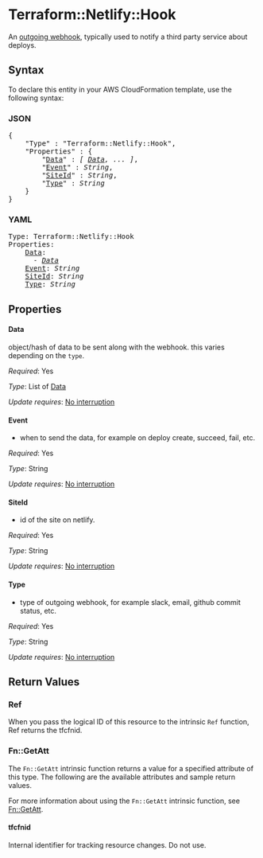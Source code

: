 # Terraform::Netlify::Hook

An [outgoing webhook](https://www.netlify.com/docs/webhooks/#outgoing-webhooks-and-notifications), typically used to notify a third party service about deploys.

## Syntax

To declare this entity in your AWS CloudFormation template, use the following syntax:

### JSON

<pre>
{
    "Type" : "Terraform::Netlify::Hook",
    "Properties" : {
        "<a href="#data" title="Data">Data</a>" : <i>[ <a href="data.md">Data</a>, ... ]</i>,
        "<a href="#event" title="Event">Event</a>" : <i>String</i>,
        "<a href="#siteid" title="SiteId">SiteId</a>" : <i>String</i>,
        "<a href="#type" title="Type">Type</a>" : <i>String</i>
    }
}
</pre>

### YAML

<pre>
Type: Terraform::Netlify::Hook
Properties:
    <a href="#data" title="Data">Data</a>: <i>
      - <a href="data.md">Data</a></i>
    <a href="#event" title="Event">Event</a>: <i>String</i>
    <a href="#siteid" title="SiteId">SiteId</a>: <i>String</i>
    <a href="#type" title="Type">Type</a>: <i>String</i>
</pre>

## Properties

#### Data

object/hash of data to be sent along with the webhook. this varies depending on the `type`.

_Required_: Yes

_Type_: List of <a href="data.md">Data</a>

_Update requires_: [No interruption](https://docs.aws.amazon.com/AWSCloudFormation/latest/UserGuide/using-cfn-updating-stacks-update-behaviors.html#update-no-interrupt)

#### Event

- when to send the data, for example on deploy create, succeed, fail, etc.

_Required_: Yes

_Type_: String

_Update requires_: [No interruption](https://docs.aws.amazon.com/AWSCloudFormation/latest/UserGuide/using-cfn-updating-stacks-update-behaviors.html#update-no-interrupt)

#### SiteId

- id of the site on netlify.

_Required_: Yes

_Type_: String

_Update requires_: [No interruption](https://docs.aws.amazon.com/AWSCloudFormation/latest/UserGuide/using-cfn-updating-stacks-update-behaviors.html#update-no-interrupt)

#### Type

- type of outgoing webhook, for example slack, email, github commit status, etc.

_Required_: Yes

_Type_: String

_Update requires_: [No interruption](https://docs.aws.amazon.com/AWSCloudFormation/latest/UserGuide/using-cfn-updating-stacks-update-behaviors.html#update-no-interrupt)

## Return Values

### Ref

When you pass the logical ID of this resource to the intrinsic `Ref` function, Ref returns the tfcfnid.

### Fn::GetAtt

The `Fn::GetAtt` intrinsic function returns a value for a specified attribute of this type. The following are the available attributes and sample return values.

For more information about using the `Fn::GetAtt` intrinsic function, see [Fn::GetAtt](https://docs.aws.amazon.com/AWSCloudFormation/latest/UserGuide/intrinsic-function-reference-getatt.html).

#### tfcfnid

Internal identifier for tracking resource changes. Do not use.

